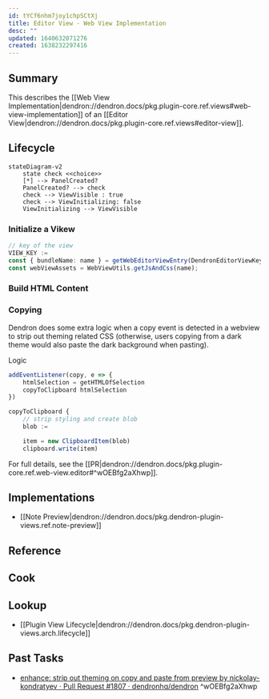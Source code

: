 ```yaml
---
id: tYCf6nhm7joy1chpSCtXj
title: Editor View - Web View Implementation
desc: ""
updated: 1640632071276
created: 1638232297416
---
```


## Summary

This describes the [[Web View Implementation|dendron://dendron.docs/pkg.plugin-core.ref.views#web-view-implementation]] of an [[Editor View|dendron://dendron.docs/pkg.plugin-core.ref.views#editor-view]].

## Lifecycle

```mermaid
stateDiagram-v2
    state check <<choice>>
    [*] --> PanelCreated?
    PanelCreated? --> check
    check --> ViewVisible : true
    check --> ViewInitializing: false
    ViewInitializing --> ViewVisible
```

### Initialize a Vikew

```ts
// key of the view
VIEW_KEY :=
const { bundleName: name } = getWebEditorViewEntry(DendronEditorViewKey[KEY]);
const webViewAssets = WebViewUtils.getJsAndCss(name);
```

### Build HTML Content

### Copying

Dendron does some extra logic when a copy event is detected in a webview to strip out theming related CSS (otherwise, users copying from a dark theme would also paste the dark background when pasting).

Logic

```ts
addEventListener(copy, e => {
    htmlSelection = getHTMLOfSelection
    copyToClipboard htmlSelection
})

copyToClipboard {
    // strip styling and create blob
    blob :=

    item = new ClipboardItem(blob)
    clipboard.write(item)

```

For full details, see the [[PR|dendron://dendron.docs/pkg.plugin-core.ref.web-view.editor#^wOEBfg2aXhwp]].

## Implementations

- [[Note Preview|dendron://dendron.docs/pkg.dendron-plugin-views.ref.note-preview]]

## Reference

<!-- Anything else that is useful to lookup -->

## Cook

<!-- How to do common operations with this code -->

## Lookup

- [[Plugin View Lifecycle|dendron://dendron.docs/pkg.dendron-plugin-views.arch.lifecycle]]

## Past Tasks

- [enhance: strip out theming on copy and paste from preview by nickolay-kondratyev · Pull Request #1807 · dendronhq/dendron](https://github.com/dendronhq/dendron/pull/1807) ^wOEBfg2aXhwp
